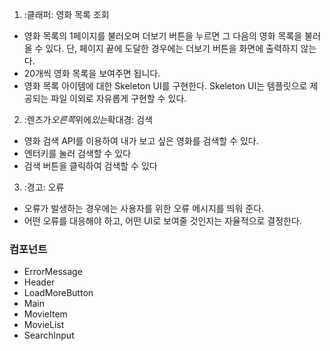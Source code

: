 1. :클래퍼: 영화 목록 조회

- 영화 목록의 1페이지를 불러오며 더보기 버튼을 누르면 그 다음의 영화 목록을 불러 올 수 있다.
  단, 페이지 끝에 도달한 경우에는 더보기 버튼을 화면에 출력하지 않는다.
- 20개씩 영화 목록을 보여주면 됩니다.
- 영화 목록 아이템에 대한 Skeleton UI를 구현한다.
  Skeleton UI는 템플릿으로 제공되는 파일 이외로 자유롭게 구현할 수 있다.

2. :렌즈가*오른쪽*위에*있는*확대경: 검색

- 영화 검색 API를 이용하여 내가 보고 싶은 영화를 검색할 수 있다.
- 엔터키를 눌러 검색할 수 있다
- 검색 버튼을 클릭하여 검색할 수 있다

3. :경고: 오류

- 오류가 발생하는 경우에는 사용자를 위한 오류 메시지를 띄워 준다.
- 어떤 오류를 대응해야 하고, 어떤 UI로 보여줄 것인지는 자율적으로 결정한다.

### 컴포넌트

- ErrorMessage
- Header
- LoadMoreButton
- Main
- MovieItem
- MovieList
- SearchInput
